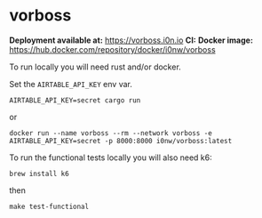 # vorboss

**Deployment available at:** https://vorboss.i0n.io
**CI:**
**Docker image:** https://hub.docker.com/repository/docker/i0nw/vorboss

To run locally you will need rust and/or docker.

Set the `AIRTABLE_API_KEY` env var.

    AIRTABLE_API_KEY=secret cargo run
or

    docker run --name vorboss --rm --network vorboss -e AIRTABLE_API_KEY=secret -p 8000:8000 i0nw/vorboss:latest

To run the functional tests locally you will also need k6:

    brew install k6
then

    make test-functional


